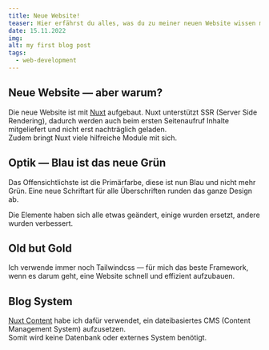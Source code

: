 ```yaml
---
title: Neue Website!
teaser: Hier erfährst du alles, was du zu meiner neuen Website wissen musst!
date: 15.11.2022
img: 
alt: my first blog post
tags: 
  - web-development
---
```



## Neue Website &mdash; aber warum?
Die neue Website ist mit [Nuxt](https://nuxt.com) aufgebaut. Nuxt unterstützt SSR (Server Side Rendering), dadurch werden auch beim ersten Seitenaufruf Inhalte mitgeliefert und nicht erst nachträglich geladen.  
Zudem bringt Nuxt viele hilfreiche Module mit sich.

## Optik &mdash; Blau ist das neue Grün
Das Offensichtlichste ist die Primärfarbe, diese ist nun Blau und nicht mehr Grün.
Eine neue Schriftart für alle Überschriften runden das ganze Design ab.

Die Elemente haben sich alle etwas geändert, einige wurden ersetzt, andere wurden verbessert.

## Old but Gold
Ich verwende immer noch Tailwindcss &mdash; für mich das beste Framework, wenn es darum geht, eine Website schnell und effizient aufzubauen.

## Blog System
[Nuxt Content](https://nuxt.com/modules/content) habe ich dafür verwendet, ein dateibasiertes CMS (Content Management System) aufzusetzen.  
Somit wird keine Datenbank oder externes System benötigt.